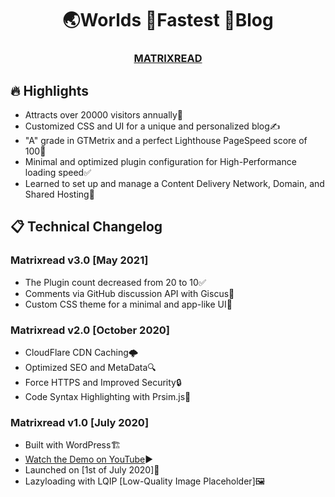 <h1 align="center">
	🌏Worlds 🚀Fastest 📰Blog
</h1>
<h3 align="center">
<a href="https://matrixread.com/">MATRIXREAD</a>
</h3>

## 🔥 Highlights
- Attracts over 20000 visitors annually🚀
- Customized CSS and UI for a unique and personalized blog✍️
- "A" grade in GTMetrix and a perfect Lighthouse PageSpeed score of 100💯
- Minimal and optimized plugin configuration for High-Performance loading speed✅
- Learned to set up and manage a Content Delivery Network, Domain, and Shared Hosting📖

## 📋 Technical Changelog

### Matrixread v3.0 [May 2021]
* The Plugin count decreased from 20 to 10✅
* Comments via GitHub discussion API with Giscus💭
* Custom CSS theme for a minimal and app-like UI🎨

### Matrixread v2.0 [October 2020]
* CloudFlare CDN Caching🌩️
* Optimized SEO and MetaData🔍
* Force HTTPS and Improved Security🔒
* Code Syntax Highlighting with Prsim.js🌈

### Matrixread  v1.0 [July 2020]

* Built with WordPress🏗️
* [Watch the Demo on YouTube](https://www.youtube.com/watch?v=lnvsuNZURR0)▶️
* Launched on [1st of July 2020]🚀
* Lazyloading with LQIP [Low-Quality Image Placeholder]🖼️
